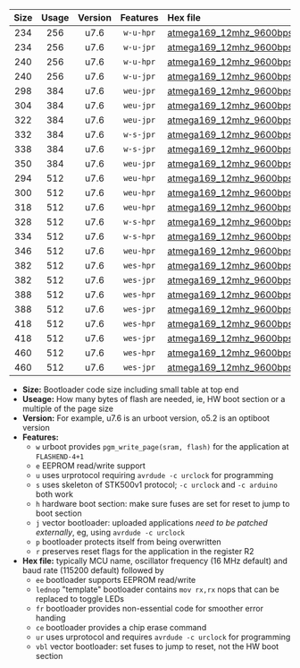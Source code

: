 |Size|Usage|Version|Features|Hex file|
|:-:|:-:|:-:|:-:|:--|
|234|256|u7.6|`w-u-hpr`|[atmega169_12mhz_9600bps_ur.hex](https://raw.githubusercontent.com/stefanrueger/urboot/main//atmega169_12mhz_9600bps_ur.hex)|
|234|256|u7.6|`w-u-jpr`|[atmega169_12mhz_9600bps_ur_vbl.hex](https://raw.githubusercontent.com/stefanrueger/urboot/main//atmega169_12mhz_9600bps_ur_vbl.hex)|
|240|256|u7.6|`w-u-hpr`|[atmega169_12mhz_9600bps_lednop_ur.hex](https://raw.githubusercontent.com/stefanrueger/urboot/main//atmega169_12mhz_9600bps_lednop_ur.hex)|
|240|256|u7.6|`w-u-jpr`|[atmega169_12mhz_9600bps_lednop_ur_vbl.hex](https://raw.githubusercontent.com/stefanrueger/urboot/main//atmega169_12mhz_9600bps_lednop_ur_vbl.hex)|
|298|384|u7.6|`weu-jpr`|[atmega169_12mhz_9600bps_ee_ur_vbl.hex](https://raw.githubusercontent.com/stefanrueger/urboot/main//atmega169_12mhz_9600bps_ee_ur_vbl.hex)|
|304|384|u7.6|`weu-jpr`|[atmega169_12mhz_9600bps_ee_lednop_ur_vbl.hex](https://raw.githubusercontent.com/stefanrueger/urboot/main//atmega169_12mhz_9600bps_ee_lednop_ur_vbl.hex)|
|322|384|u7.6|`weu-jpr`|[atmega169_12mhz_9600bps_ee_lednop_fr_ur_vbl.hex](https://raw.githubusercontent.com/stefanrueger/urboot/main//atmega169_12mhz_9600bps_ee_lednop_fr_ur_vbl.hex)|
|332|384|u7.6|`w-s-jpr`|[atmega169_12mhz_9600bps_vbl.hex](https://raw.githubusercontent.com/stefanrueger/urboot/main//atmega169_12mhz_9600bps_vbl.hex)|
|338|384|u7.6|`w-s-jpr`|[atmega169_12mhz_9600bps_lednop_vbl.hex](https://raw.githubusercontent.com/stefanrueger/urboot/main//atmega169_12mhz_9600bps_lednop_vbl.hex)|
|350|384|u7.6|`weu-jpr`|[atmega169_12mhz_9600bps_ee_lednop_fr_ce_ur_vbl.hex](https://raw.githubusercontent.com/stefanrueger/urboot/main//atmega169_12mhz_9600bps_ee_lednop_fr_ce_ur_vbl.hex)|
|294|512|u7.6|`weu-hpr`|[atmega169_12mhz_9600bps_ee_ur.hex](https://raw.githubusercontent.com/stefanrueger/urboot/main//atmega169_12mhz_9600bps_ee_ur.hex)|
|300|512|u7.6|`weu-hpr`|[atmega169_12mhz_9600bps_ee_lednop_ur.hex](https://raw.githubusercontent.com/stefanrueger/urboot/main//atmega169_12mhz_9600bps_ee_lednop_ur.hex)|
|318|512|u7.6|`weu-hpr`|[atmega169_12mhz_9600bps_ee_lednop_fr_ur.hex](https://raw.githubusercontent.com/stefanrueger/urboot/main//atmega169_12mhz_9600bps_ee_lednop_fr_ur.hex)|
|328|512|u7.6|`w-s-hpr`|[atmega169_12mhz_9600bps.hex](https://raw.githubusercontent.com/stefanrueger/urboot/main//atmega169_12mhz_9600bps.hex)|
|334|512|u7.6|`w-s-hpr`|[atmega169_12mhz_9600bps_lednop.hex](https://raw.githubusercontent.com/stefanrueger/urboot/main//atmega169_12mhz_9600bps_lednop.hex)|
|346|512|u7.6|`weu-hpr`|[atmega169_12mhz_9600bps_ee_lednop_fr_ce_ur.hex](https://raw.githubusercontent.com/stefanrueger/urboot/main//atmega169_12mhz_9600bps_ee_lednop_fr_ce_ur.hex)|
|382|512|u7.6|`wes-hpr`|[atmega169_12mhz_9600bps_ee.hex](https://raw.githubusercontent.com/stefanrueger/urboot/main//atmega169_12mhz_9600bps_ee.hex)|
|382|512|u7.6|`wes-jpr`|[atmega169_12mhz_9600bps_ee_vbl.hex](https://raw.githubusercontent.com/stefanrueger/urboot/main//atmega169_12mhz_9600bps_ee_vbl.hex)|
|388|512|u7.6|`wes-hpr`|[atmega169_12mhz_9600bps_ee_lednop.hex](https://raw.githubusercontent.com/stefanrueger/urboot/main//atmega169_12mhz_9600bps_ee_lednop.hex)|
|388|512|u7.6|`wes-jpr`|[atmega169_12mhz_9600bps_ee_lednop_vbl.hex](https://raw.githubusercontent.com/stefanrueger/urboot/main//atmega169_12mhz_9600bps_ee_lednop_vbl.hex)|
|418|512|u7.6|`wes-hpr`|[atmega169_12mhz_9600bps_ee_lednop_fr.hex](https://raw.githubusercontent.com/stefanrueger/urboot/main//atmega169_12mhz_9600bps_ee_lednop_fr.hex)|
|418|512|u7.6|`wes-jpr`|[atmega169_12mhz_9600bps_ee_lednop_fr_vbl.hex](https://raw.githubusercontent.com/stefanrueger/urboot/main//atmega169_12mhz_9600bps_ee_lednop_fr_vbl.hex)|
|460|512|u7.6|`wes-hpr`|[atmega169_12mhz_9600bps_ee_lednop_fr_ce.hex](https://raw.githubusercontent.com/stefanrueger/urboot/main//atmega169_12mhz_9600bps_ee_lednop_fr_ce.hex)|
|460|512|u7.6|`wes-jpr`|[atmega169_12mhz_9600bps_ee_lednop_fr_ce_vbl.hex](https://raw.githubusercontent.com/stefanrueger/urboot/main//atmega169_12mhz_9600bps_ee_lednop_fr_ce_vbl.hex)|

- **Size:** Bootloader code size including small table at top end
- **Useage:** How many bytes of flash are needed, ie, HW boot section or a multiple of the page size
- **Version:** For example, u7.6 is an urboot version, o5.2 is an optiboot version
- **Features:**
  + `w` urboot provides `pgm_write_page(sram, flash)` for the application at `FLASHEND-4+1`
  + `e` EEPROM read/write support
  + `u` uses urprotocol requiring `avrdude -c urclock` for programming
  + `s` uses skeleton of STK500v1 protocol; `-c urclock` and `-c arduino` both work
  + `h` hardware boot section: make sure fuses are set for reset to jump to boot section
  + `j` vector bootloader: uploaded applications *need to be patched externally*, eg, using `avrdude -c urclock`
  + `p` bootloader protects itself from being overwritten
  + `r` preserves reset flags for the application in the register R2
- **Hex file:** typically MCU name, oscillator frequency (16 MHz default) and baud rate (115200 default) followed by
  + `ee` bootloader supports EEPROM read/write
  + `lednop` "template" bootloader contains `mov rx,rx` nops that can be replaced to toggle LEDs
  + `fr` bootloader provides non-essential code for smoother error handing
  + `ce` bootloader provides a chip erase command
  + `ur` uses urprotocol and requires `avrdude -c urclock` for programming
  + `vbl` vector bootloader: set fuses to jump to reset, not the HW boot section
